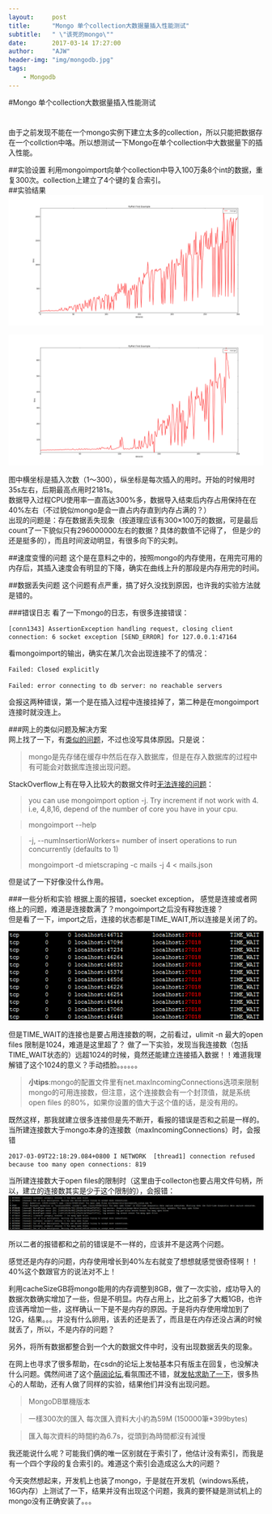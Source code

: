 ```yaml
---
layout:     post
title:      "Mongo 单个collection大数据量插入性能测试"
subtitle:   " \"该死的mongo\""
date:       2017-03-14 17:27:00
author:     "AJW"
header-img: "img/mongodb.jpg"
tags:
    - Mongodb
---
```


#Mongo 单个collection大数据量插入性能测试  
#
由于之前发现不能在一个mongo实例下建立太多的collection，所以只能把数据存在一个collction中咯。所以想测试一下Mongo在单个collection中大数据量下的插入性能。


##实验设置
利用mongoimport向单个collection中导入100万条8个int的数据，重复300次。collection上建立了4个键的复合索引。  
##实验结果
![单个collection大数据量下的插入性能](https://github.com/zjuAJW/MarkdownPhoto/blob/master/mongo.png?raw=true)

![第二次，先把mongo服务关掉](https://github.com/zjuAJW/MarkdownPhoto/blob/master/mongo_huge_data_2.png?raw=true)

图中横坐标是插入次数（1～300），纵坐标是每次插入的用时。开始的时候用时35s左右，后期最高点用时2181s。  
数据导入过程CPU使用率一直高达300%多，数据导入结束后内存占用保持在在40%左右（不过貌似mongo是会一直占内存直到内存占满的？）  
出现的问题是：存在数据丢失现象（按道理应该有300×100万的数据，可是最后count了一下貌似只有296000000左右的数据？具体的数值不记得了，
但是少的还是挺多的），而且时间波动明显，有很多向下的尖刺。

##速度变慢的问题
这个是在意料之中的，按照mongo的内存使用，在用完可用的内存后，其插入速度会有明显的下降，确实在曲线上升的那段是内存用完的时间。  

##数据丢失问题
这个问题有点严重，搞了好久没找到原因，也许我的实验方法就是错的。

###错误日志
看了一下mongo的日志，有很多连接错误：

	[conn1343] AssertionException handling request, closing client connection: 6 socket exception [SEND_ERROR] for 127.0.0.1:47164

看mongoimport的输出，确实在某几次会出现连接不了的情况：

	Failed: Closed explicitly

	Failed: error connecting to db server: no reachable servers

会报这两种错误，第一个是在插入过程中连接挂掉了，第二种是在mongoimport连接时就没连上。

###网上的类似问题及解决方案  
网上找了一下，有[类似的问题](http://blog.csdn.net/u010443481/article/details/50912752)，不过也没写具体原因。只是说：
>mongo是先存储在缓存中然后在存入数据库，但是在存入数据库的过程中有可能会对数据库连接出现问题。
  
StackOverflow上有在导入比较大的数据文件时[无法连接的问题](http://stackoverflow.com/questions/33475505/mongodb-mongoimport-loses-connection-when-importing-big-files)：  
>you can use mongoimport option -j. Try increment if not work with 4. i.e, 4,8,16, depend of the number of core you have in your cpu.

>mongoimport --help

>-j, --numInsertionWorkers= number of insert operations to run concurrently (defaults to 1)  
>
>mongoimport -d mietscraping -c mails -j 4 < mails.json

但是试了一下好像没什么作用。

###一些分析和实验
根据上面的报错，soecket exception， 感觉是连接或者网络上的问题，难道是连接数满了？mongoimport之后没有释放连接？  
但是看了一下，import之后，连接的状态都是TIME_WAIT,所以连接是关闭了的。  

![TIME_WAIT状态](https://github.com/zjuAJW/MarkdownPhoto/blob/master/TIME_WAIT.PNG?raw=true)

但是TIME\_WAIT的连接也是要占用连接数的啊，之前看过，ulimit -n 最大的open files 限制是1024，难道是这里超了？
做了一下实验，发现当我连接数（包括TIME\_WAIT状态的）远超1024的时候，竟然还能建立连接插入数据！！难道我理解错了这个1024的意义？手动捂脸。。。。。。  

>**小tips**:mongo的配置文件里有net.maxIncomingConnections选项来限制mongo的可用连接数，但注意，这个连接数会有一个封顶值，就是系统open files 的80%，如果你设置的值大于这个值的话，是没有用的。  

既然这样，那我就建立很多连接但是先不断开，看报的错误是否和之前是一样的。  
当所建连接数大于mongo本身的连接数（maxIncomingConnections）时，会报错

	2017-03-09T22:18:29.084+0800 I NETWORK  [thread1] connection refused because too many open connections: 819

当所建连接数大于open files的限制时（这里由于collecton也要占用文件句柄，所以，建立的连接数其实是少于这个限制的），会报错：
![too many open files](https://github.com/zjuAJW/MarkdownPhoto/blob/master/too%20many%20open%20files.PNG?raw=true)
  

所以二者的报错都和之前的错误是不一样的，应该并不是这两个问题。

感觉还是内存的问题，内存使用增长到40%左右就变了想想就感觉很奇怪啊！！40%这个数跟官方的说法对不上！

利用cacheSizeGB将mongo能用的内存调整到8GB，做了一次实验，成功导入的数据次数确实增加了一些，但是不明显。内存占用上，比之前多了大概1GB，也许应该再增加一些，这样确认一下是不是内存的原因。于是将内存使用增加到了12G，结果。。。并没有什么卵用，该丢的还是丢了，而且是在内存还没占满的时候就丢了，所以，不是内存的问题？

另外，将所有数据都整合到一个大的数据文件中时，没有出现数据丢失的现象。

在网上也寻求了很多帮助，在csdn的论坛上发帖基本只有版主在回复，也没解决什么问题。偶然间进了这个[萌阔论坛](http://forum.foxera.com/mongodb/),看氛围还不错，就[发帖求助了一下](http://forum.foxera.com/mongodb/topic/633/mongoimport%E8%BF%9E%E7%BB%AD%E5%AF%BC%E5%85%A5%E5%A4%9A%E4%B8%AAcsv%E6%97%B6-%E5%A4%B1%E5%8E%BB%E8%BF%9E%E6%8E%A5%E9%80%A0%E6%88%90%E9%83%A8%E5%88%86%E6%95%B0%E6%8D%AE%E4%B8%A2%E5%A4%B1)，很多热心的人帮助，还有人做了同样的实验，结果他们并没有出现问题。
>MongoDB單機版本

>一樣300次的匯入 每次匯入資料大小約為59M (150000筆*399bytes)

>匯入每次資料的時間約為6.7s，從頭到為時間都沒有減慢

我还能说什么呢？可能我们俩的唯一区别就在于索引了，他估计没有索引，而我是有一个四个字段的复合索引的。难道这个索引会造成这么大的问题？  

今天突然想起来，开发机上也装了mongo，于是就在开发机（windows系统，16G内存）上测试了一下，结果并没有出现这个问题，我真的要怀疑是测试机上的mongo没有正确安装了。。。